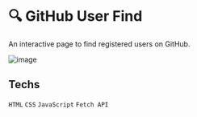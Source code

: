 # 🔍 GitHub User Find
An interactive page to find registered users on GitHub.

![image](https://github.com/user-attachments/assets/1e59baad-db2b-4811-8144-54de5d82a799)

## Techs
`HTML` 
`CSS` 
`JavaScript` 
`Fetch API`
